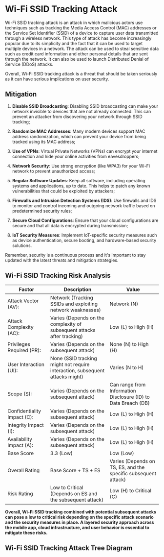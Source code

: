 # Wi-Fi SSID Tracking Attack 

Wi-Fi SSID tracking attack is an attack in which malicious actors use techniques such as tracking the Media Access Control (MAC) addresses or the Service Set Identifier (SSID) of a device to capture user data transmitted through a wireless network. This type of attack has become increasingly popular due to its simplicity and the fact that it can be used to target multiple devices in a network. The attack can be used to steal sensitive data such as credit card information and other personal details that are sent through the network. It can also be used to launch Distributed Denial of Service (DDoS) attacks.  

Overall, Wi-Fi SSID tracking attack is a threat that should be taken seriously as it can have serious implications on user security.

## Mitigation

1. **Disable SSID Broadcasting**: Disabling SSID broadcasting can make your network invisible to devices that are not already connected. This can prevent an attacker from discovering your network through SSID tracking;

2. **Randomize MAC Addresses**: Many modern devices support MAC address randomization, which can prevent your device from being tracked using its MAC address;

3. **Use of VPNs**: Virtual Private Networks (VPNs) can encrypt your internet connection and hide your online activities from eavesdroppers;

4. **Network Security**: Use strong encryption (like WPA3) for your Wi-Fi network to prevent unauthorized access;

5. **Regular Software Updates**: Keep all software, including operating systems and applications, up to date. This helps to patch any known vulnerabilities that could be exploited by attackers;

6. **Firewalls and Intrusion Detection Systems (IDS)**: Use firewalls and IDS to monitor and control incoming and outgoing network traffic based on predetermined security rules;

7. **Secure Cloud Configurations**: Ensure that your cloud configurations are secure and that all data is encrypted during transmission;

8. **IoT Security Measures**: Implement IoT-specific security measures such as device authentication, secure booting, and hardware-based security solutions.

Remember, security is a continuous process and it's important to stay updated with the latest threats and mitigation strategies.

## Wi-Fi SSID Tracking Risk Analysis

| **Factor**                    | **Description**                                                                | **Value**                                                                      |
|-------------------------------|--------------------------------------------------------------------------------|--------------------------------------------------------------------------------|
| Attack   Vector (AV):         | Network   (Tracking SSIDs and exploiting network weaknesses)                   | Network   (N)                                                                  |
| Attack   Complexity (AC):     | Varies   (Depends on the complexity of subsequent attacks after tracking)      |         Low (L) to High (H)                                                    |
| Privileges   Required (PR):   | Varies   (Depends on the subsequent attack)                                    |         None (N) to High (H)                                                   |
| User   Interaction (UI):      | None   (SSID tracking might not require interaction, subsequent attacks might) | Varies   (N to H)                                                              |
| Scope   (S):                  | Varies   (Depends on the subsequent attack)                                    |         Can range from Information Disclosure (ID) to Data   Breach (DB)       |
| Confidentiality   Impact (C): | Varies   (Depends on the subsequent attack)                                    |         Low (L) to High (H)                                                    |
| Integrity   Impact (I):       | Varies   (Depends on the subsequent attack)                                    |         Low (L) to High (H)                                                    |
| Availability   Impact (A):    | Varies   (Depends on the subsequent attack)                                    |         Low (L) to High (H)                                                    |
| Base Score | 3.3 (Low) | Low (Low) | 
|Overall Rating| Base Score + TS + ES | Varies (Depends on TS, ES, and the specific subsequent attack)| 
|Risk Rating | Low to Critical (Depends on ES and the subsequent attack) |  Low (H) to Critical (C) |

**Overall, Wi-Fi SSID tracking combined with potential subsequent attacks can pose a low to critical risk depending on the specific attack scenario and the security measures in place. A layered security approach across the mobile app, cloud infrastructure, and user behavior is essential to mitigate these risks.**

## Wi-Fi SSID Tracking Attack Tree Diagram